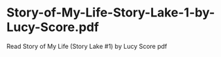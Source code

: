 # Story-of-My-Life-Story-Lake-1-by-Lucy-Score.pdf
Read Story of My Life (Story Lake #1) by Lucy Score pdf
